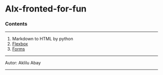 # Alx-fronted-for-fun

###  Contents
---
1. Markdown to HTML by python
2. [Flexbox](https://github.com/hbapte/alx-frontend-for-fun/tree/master/flexbox)
3. [Forms](https://github.com/hbapte/alx-frontend-for-fun/tree/master/form)


***
 Autor: Aklilu Abay
***

